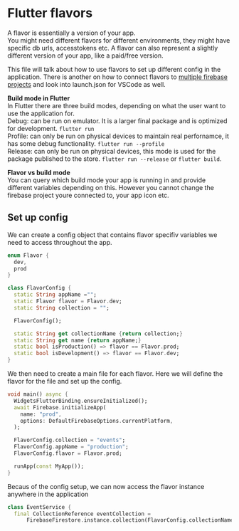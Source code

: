 # Flutter flavors

A flavor is essentially a version of your app.\
You might need different flavors for different environments, they might have specific db urls, accesstokens etc. A flavor can also represent a slightly different version of your app, like a paid/free version.

This file will talk about how to use flavors to set up different config in the application. There is another on how to connect flavors to [multiple firebase projects](\Firebase\environments.md) and look into launch.json for VSCode as well.

**Build mode in Flutter**\
In Flutter there are three build modes, depending on what the user want to use the application for.\
Debug: can be run on emulator. It is a larger final package and is optimized for development. `flutter run`\
Profile: can only be run on physical devices to maintain real perfornamce, it has some debug functionality. `flutter run --profile`\
Release: can only be run on physical devices, this mode is used for the package published to the store. `flutter run --release` or `flutter build`.

**Flavor vs build mode**\
You can query which build mode your app is running in and provide different variables depending on this. However you cannot change the firebase project youre connected to, your app icon etc.

## Set up config

We can create a config object that contains flavor specifiv variables we need to access throughout the app.


```dart
enum Flavor {
  dev,
  prod
}

class FlavorConfig {
  static String appName ="";
  static Flavor flavor = Flavor.dev;
  static String collection = "";

  FlavorConfig();

  static String get collectionName {return collection;}
  static String get name {return appName;}
  static bool isProduction() => flavor == Flavor.prod;
  static bool isDevelopment() => flavor == Flavor.dev;
}
```

We then need to create a main file for each flavor. Here we will define the flavor for the file and set up the config.

```dart
void main() async {
  WidgetsFlutterBinding.ensureInitialized();
  await Firebase.initializeApp(
    name: "prod",
    options: DefaultFirebaseOptions.currentPlatform,
  );

  FlavorConfig.collection = "events";
  FlavorConfig.appName = "production";
  FlavorConfig.flavor = Flavor.prod;

  runApp(const MyApp());
}
```

Becaus of the config setup, we can now access the flavor instance anywhere in the application

```dart
class EventService {
  final CollectionReference eventCollection =
      FirebaseFirestore.instance.collection(FlavorConfig.collectionName);
```
